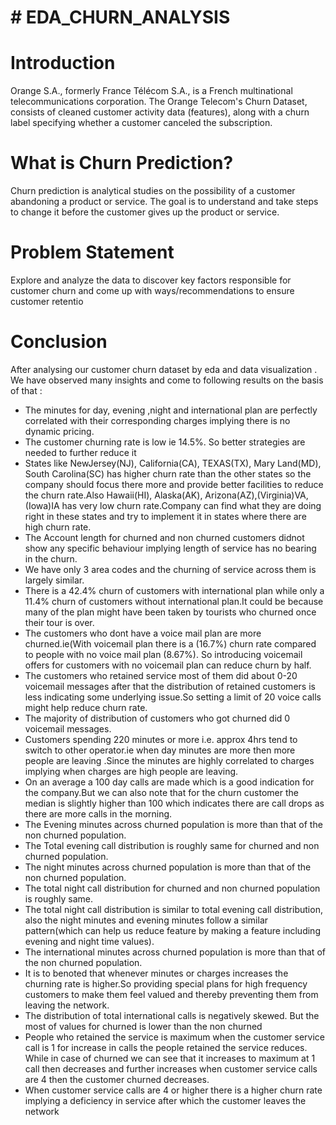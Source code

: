 # # EDA_CHURN_ANALYSIS

# Introduction
Orange S.A., formerly France Télécom S.A., is a French multinational telecommunications corporation. The Orange Telecom's Churn Dataset, consists of cleaned customer activity data (features), along with a churn label specifying whether a customer canceled the subscription.


# What is Churn Prediction?
Churn prediction is analytical studies on the possibility of a customer abandoning a product or service. The goal is to understand and take steps to change it before the customer gives up the product or service.
# Problem Statement
Explore and analyze the data to discover key factors responsible for customer churn and come up with ways/recommendations to ensure customer retentio

# Conclusion

After analysing our customer churn dataset by eda and data visualization . We have observed many insights and come to following results on the basis of that :

* The minutes for day, evening ,night and international plan are perfectly correlated with their corresponding charges implying there is no dynamic pricing.
* The customer churning rate is low ie 14.5%. So better strategies are needed to further reduce it
* States like NewJersey(NJ), California(CA), TEXAS(TX), Mary Land(MD), South Carolina(SC) has higher churn rate than the other states so the company should focus there more and provide better facilities to reduce the churn rate.Also Hawaii(HI), Alaska(AK), Arizona(AZ),(Virginia)VA, (Iowa)IA has very low churn rate.Company can find what they are doing right in these states and try to implement it in states where there are high churn rate.
* The Account length for churned and non churned customers didnot show any specific behaviour implying length of service has no bearing in the churn.
* We have only 3 area codes and the churning of service across them is largely similar.
* There is a 42.4% churn of customers with international plan while only a 11.4% churn of customers without international plan.It could be because many of the plan might have been taken by tourists who churned once their tour is over.
* The customers who dont have a voice mail plan are more churned.ie(With voicemail plan there is a (16.7%) churn rate compared to people with no voice mail plan (8.67%). So introducing voicemail offers for customers with no voicemail plan can reduce churn by half.
* The customers who retained service most of them did about 0-20 voicemail messages after that the distribution of retained customers is less indicating some underlying issue.So setting a limit of 20 voice calls might help reduce churn rate.
* The majority of distribution of customers who got churned did 0 voicemail messages.
* Customers spending 220 minutes or more i.e. approx 4hrs tend to switch to other operator.ie when day minutes are more then more people are leaving .Since the minutes are highly correlated to charges implying when charges are high people are leaving.
* On an average a 100 day calls are made which is a good indication for the company.But we can also note that for the churn customer the median is slightly higher than 100 which indicates there are call drops as there are more calls in the morning.
* The Evening minutes across churned population is more than that of the non churned population.
* The Total evening call distribution is roughly same for churned and non churned population.
* The night minutes across churned population is more than that of the non churned population.
* The total night call distribution for churned and non churned population is roughly same.
* The total night call distribution is similar to total evening call distribution, also the night minutes and evening minutes follow a similar pattern(which can help us reduce feature by making a feature including evening and night time values).
* The international minutes across churned population is more than that of the non churned population.
* It is to benoted that whenever minutes or charges increases the churning rate is higher.So providing special plans for high frequency customers to make them feel valued and thereby preventing them from leaving the network.
* The distribution of total international calls is negatively skewed. But the most of values for churned is lower than the non churned
* People who retained the service is maximum when the customer service call is 1 for increase in calls the people retained the service reduces. While in case of churned we can see that it increases to maximum at 1 call then decreases and further increases when customer service calls are 4 then the customer churned decreases.
* When customer service calls are 4 or higher there is a higher churn rate implying a deficiency in service after which the customer leaves the network
